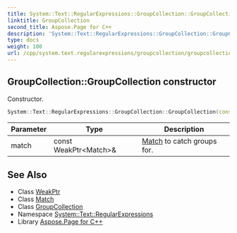 ```yaml
---
title: System::Text::RegularExpressions::GroupCollection::GroupCollection constructor
linktitle: GroupCollection
second_title: Aspose.Page for C++
description: 'System::Text::RegularExpressions::GroupCollection::GroupCollection constructor. Constructor in C++.'
type: docs
weight: 100
url: /cpp/system.text.regularexpressions/groupcollection/groupcollection/
---
```

## GroupCollection::GroupCollection constructor


Constructor.

```cpp
System::Text::RegularExpressions::GroupCollection::GroupCollection(const WeakPtr<Match> &match)
```


| Parameter | Type | Description |
| --- | --- | --- |
| match | const WeakPtr\<Match\>\& | [Match](../../match/) to catch groups for. |

## See Also

* Class [WeakPtr](../../../system/weakptr/)
* Class [Match](../../match/)
* Class [GroupCollection](../)
* Namespace [System::Text::RegularExpressions](../../)
* Library [Aspose.Page for C++](../../../)
